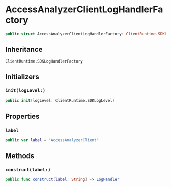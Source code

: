# AccessAnalyzerClientLogHandlerFactory

``` swift
public struct AccessAnalyzerClientLogHandlerFactory: ClientRuntime.SDKLogHandlerFactory 
```

## Inheritance

`ClientRuntime.SDKLogHandlerFactory`

## Initializers

### `init(logLevel:)`

``` swift
public init(logLevel: ClientRuntime.SDKLogLevel) 
```

## Properties

### `label`

``` swift
public var label = "AccessAnalyzerClient"
```

## Methods

### `construct(label:)`

``` swift
public func construct(label: String) -> LogHandler 
```
